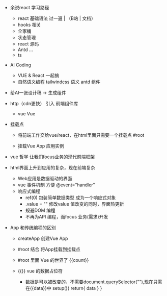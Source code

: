 - 余说react 学习路径
  - react 基础语法 过一遍 | （B站 | 文档）
  - hooks 相关
  - 全家桶
  - 状态管理
  - react 源码
  - Antd ...
  - ts

- AI Coding 
  - VUE & React 一起搞
  - 自然语义编程
    tailwindcss 语义 
    antd 组件

- 给AI一张设计稿 -> 生成组件
  
- http（cdn更快） 引入 前端组件库
  - vue
    Vue

- 挂载点
  - 将前端工作交给vue/react，在html里面只需要一个挂载点 #root

  - 挂载Vue App 应用实例

- vue 哲学 让我们focus业务的现代前端框架
- html界面上升到应用的复杂，现在前端复杂
  - Web应用是数据驱动的界面
  - vue 事件机制 方便 @event="handler"
  - 响应式编程
    - ref(0) 包装简单数据类型 成为一个响应式对象
    - .value = "" 修改value 值改变的同时，界面热更新
    - 规避DOM 编程
    - 不再为API 编程，而focus 业务(需求)开发


- App 和传统编程的区别
  - createApp 创建Vue App
  - #root 结合 将App挂载到挂载点 
  - #root 里面 Vue 的世界了
    {{count}}

  - {{}} vue 的数据占位符
    - 数据是可以被改变的，不需要document.querySelector(""),现在只需在{{data}}中
      setup(){
        return{
            data
        }
      }

